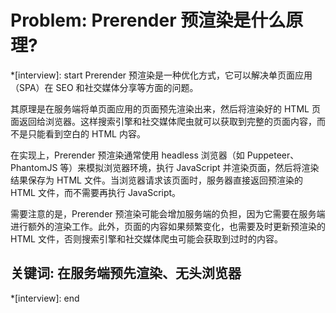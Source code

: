 # Problem: Prerender 预渲染是什么原理?

*[interview]: start
Prerender 预渲染是一种优化方式，它可以解决单页面应用（SPA）在 SEO 和社交媒体分享等方面的问题。

其原理是在服务端将单页面应用的页面预先渲染出来，然后将渲染好的 HTML 页面返回给浏览器。这样搜索引擎和社交媒体爬虫就可以获取到完整的页面内容，而不是只能看到空白的 HTML 内容。

在实现上，Prerender 预渲染通常使用 headless 浏览器（如 Puppeteer、PhantomJS 等）来模拟浏览器环境，执行 JavaScript 并渲染页面，然后将渲染结果保存为 HTML 文件。当浏览器请求该页面时，服务器直接返回预渲染的 HTML 文件，而不需要再执行 JavaScript。

需要注意的是，Prerender 预渲染可能会增加服务端的负担，因为它需要在服务端进行额外的渲染工作。此外，页面的内容如果频繁变化，也需要及时更新预渲染的 HTML 文件，否则搜索引擎和社交媒体爬虫可能会获取到过时的内容。

## 关键词: 在服务端预先渲染、无头浏览器
*[interview]: end
